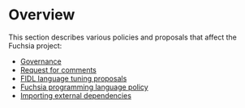# Overview

This section describes various policies and proposals that affect the Fuchsia
project:

* [Governance](/docs/contribute/governance/governance.md)
* [Request for comments](/docs/contribute/governance/rfcs/0018_ftp_process.md)
* [FIDL language tuning proposals](/docs/contribute/governance/rfcs/README.md)
* [Fuchsia programming language policy](/docs/contribute/governance/policy/programming_languages.md)
* [Importing external dependencies](/docs/contribute/governance/policy/external_dependencies.md)




